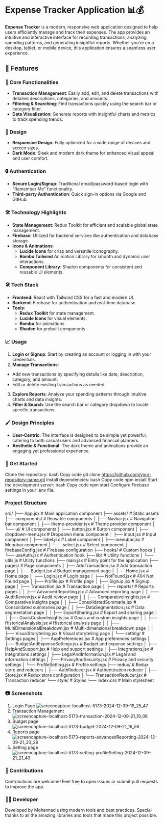 # Expense Tracker Application 📊💰

**Expense Tracker** is a modern, responsive web application designed to help users efficiently manage and track their expenses. The app provides an intuitive and interactive interface for recording transactions, analyzing spending patterns, and generating insightful reports. Whether you're on a desktop, tablet, or mobile device, this application ensures a seamless user experience.

## 🌟 Features

### 💼 Core Functionalities
- **Transaction Management**: Easily add, edit, and delete transactions with detailed descriptions, categories, and amounts.
- **Filtering & Searching**: Find transactions quickly using the search bar or category filter.
- **Data Visualization**: Generate reports with insightful charts and metrics to track spending trends.

### 🎨 Design
- **Responsive Design**: Fully optimized for a wide range of devices and screen sizes.
- **Dark Mode**: Sleek and modern dark theme for enhanced visual appeal and user comfort.

### 🔒 Authentication
- **Secure Login/Signup**: Traditional email/password-based login with "Remember Me" functionality.
- **Third-party Authentication**: Quick sign-in options via Google and GitHub.

### 🛠️ Technology Highlights
- **State Management**: Redux Toolkit for efficient and scalable global state management.
- **Firebase**: Utilized for backend services like authentication and database storage.
- **Icons & Animations**:
  - **Lucide Icons** for crisp and versatile iconography.
  - **Rombo Tailwind** Animation Library for smooth and dynamic user interactions.
  - **Component Library**: Shadcn components for consistent and reusable UI elements.

### 🛠️ Tech Stack
- **Frontend**: React with Tailwind CSS for a fast and modern UI.
- **Backend**: Firebase for authentication and real-time database.
- **Tools**:
  - **Redux Toolkit** for state management.
  - **Lucide Icons** for visual elements.
  - **Rombo** for animations.
  - **Shadcn** for prebuilt components.
 
### 📈 Usage
1. **Login or Signup**: Start by creating an account or logging in with your credentials.
2. **Manage Transactions**:
  - Add new transactions by specifying details like date, description, category, and amount.
  - Edit or delete existing transactions as needed.
3. **Explore Reports**: Analyze your spending patterns through intuitive charts and data insights.
4. **Filter & Search**: Use the search bar or category dropdown to locate specific transactions.

### 🖌️ Design Principles
- **User-Centric**: The interface is designed to be simple yet powerful, catering to both casual users and advanced financial planners.
- **Aesthetic & Functional**: The dark theme and animations provide an engaging yet professional experience.

### 🚀 Get Started
Clone the repository:
bash
Copy code
git clone https://github.com/your-repository-name.git
Install dependencies:
bash
Copy code
npm install
Start the development server:
bash
Copy code
npm start
Configure Firebase settings in your .env file.

### Project Structure
src/
├── App.jsx                   # Main application component
├── assets/                   # Static assets
├── components/               # Reusable components
│   ├── Navbar.jsx            # Navigation bar component
│   ├── theme-provider.tsx    # Theme provider component
│   └── ui/                   # UI components
│       ├── button.jsx        # Button component
│       ├── dropdown-menu.jsx # Dropdown menu component
│       ├── input.jsx         # Input component
│       ├── label.jsx         # Label component
│       ├── menubar.jsx       # Menubar component
│       └── select.jsx        # Select component
├── firebaseConfig.jsx        # Firebase configuration
├── hooks/                    # Custom hooks
│   └── useAuth.jsx           # Authentication hook
├── lib/                      # Utility functions
│   └── utils.js              # Utility functions
├── main.jsx                  # Entry point for the application
├── pages/                    # Page components
│   ├── AddTransaction.jsx    # Add transaction page
│   ├── Budget.jsx            # Budget management page
│   ├── Home.jsx              # Home page
│   ├── Login.jsx             # Login page
│   ├── NotFound.jsx          # 404 Not Found page
│   ├── Profile.jsx           # Profile page
│   ├── Signup.jsx            # Signup page
│   ├── Transaction.jsx       # Transaction page
│   ├── reports/              # Reports pages
│   │   ├── AdvancedReporting.jsx       # Advanced reporting page
│   │   ├── AuditReview.jsx             # Audit review page
│   │   ├── ComparativeInsights.jsx     # Comparative insights page
│   │   ├── ConsolidatedSummarie.jsx    # Consolidated summaries page
│   │   ├── DataSegmentation.jsx        # Data segmentation page
│   │   ├── ExportSharing.jsx           # Export and sharing page
│   │   ├── GoalsCustomInsights.jsx     # Goals and custom insights page
│   │   ├── HistoricalAnalysis.jsx      # Historical analysis page
│   │   ├── MultiDimensionalBreakdown.jsx # Multi-dimensional breakdown page
│   │   ├── VisualStorytelling.jsx      # Visual storytelling page
│   └── setting/              # Settings pages
│       ├── AppPreferences.jsx          # App preferences settings
│       ├── BudgetAndExpenseSettings.jsx # Budget and expense settings
│       ├── HelpAndSupport.jsx          # Help and support settings
│       ├── Integrations.jsx            # Integrations settings
│       ├── LegalAndInformation.jsx     # Legal and information settings
│       ├── PrivacyAndSecurity.jsx      # Privacy and security settings
│       └── ProfileSetting.jsx          # Profile settings
├── redux/                    # Redux store and reducers
│   ├── AuthReducer.jsx       # Authentication reducer
│   ├── Store.jsx             # Redux store configuration
│   └── TransactionReducer.jsx # Transaction reducer
└── style/                    # Styles
    └── index.css             # Main stylesheet


### 📷 Screenshots
1. Login Page
   ![screencapture-localhost-5173-2024-12-09-19_25_47](https://github.com/user-attachments/assets/0d315b29-6534-4a60-a356-2f368851c9da)
2. Transaction Management
  ![screencapture-localhost-5173-transaction-2024-12-09-21_19_08](https://github.com/user-attachments/assets/21030789-ab48-4cc7-80b9-415cfe33f919)
3. Budget page
  ![screencapture-localhost-5173-budget-2024-12-09-21_19_56](https://github.com/user-attachments/assets/e60b1a71-543d-43c6-8545-93311bbe9ba1)
4. Reports page
  ![screencapture-localhost-5173-reports-advancedReporting-2024-12-09-21_20_29](https://github.com/user-attachments/assets/7b0cea20-33eb-4447-9522-2893aafa9e95)
5. Setting page
  ![screencapture-localhost-5173-setting-profileSetting-2024-12-09-21_21_40](https://github.com/user-attachments/assets/59323b45-fe46-40ff-9ddb-f6affda4f085)

### 🤝 Contributions
Contributions are welcome! Feel free to open issues or submit pull requests to improve the app.

### 👨‍💻 Developer
Developed by Mohannad using modern tools and best practices. Special thanks to all the amazing libraries and tools that made this project possible.



